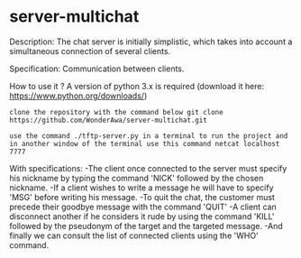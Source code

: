 # server-multichat
Description:
 The chat server is initially simplistic, which takes into account a simultaneous connection of several clients.
 
  Specification:
        Communication between clients.

 How to use it ?
    A version of python 3.x is required (download it here: https://www.python.org/downloads/)

    clone the repository with the command below git clone https://github.com/WonderAwa/server-multichat.git

    use the command ./tftp-server.py in a terminal to run the project and in another window of the terminal use this command netcat localhost 7777
 
With specifications:
    -The client once connected to the server must specify his nickname by typing the command 'NICK' followed by the chosen nickname.
    -If a client wishes to write a message he will have to specify 'MSG' before writing his message.
    -To quit the chat, the customer must precede their goodbye message with the command 'QUIT'
    -A client can disconnect another if he considers it rude by using the command 'KILL' followed by the pseudonym of the target and the targeted message.
    -And finally we can consult the list of connected clients using the 'WHO' command.

